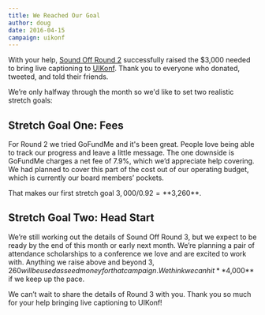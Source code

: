 ```yaml
---
title: We Reached Our Goal
author: doug
date: 2016-04-15
campaign: uikonf
---
```


With your help, [Sound Off Round 2][rd2] successfully raised the $3,000 needed to bring live captioning to [UIKonf][uikonf]. Thank you to everyone who donated, tweeted, and told their friends.

We’re only halfway through the month so we'd like to set two realistic stretch goals:

## Stretch Goal One: Fees

For Round 2 we tried GoFundMe and it's been great. People love being able to track our progress and leave a little message. The one downside is GoFundMe charges a net fee of 7.9%, which we’d appreciate help covering. We had planned to cover this part of the cost out of our operating budget, which is currently our board members’ pockets.

That makes our first stretch goal $3,000/0.92 = **$3,260**.

## Stretch Goal Two: Head Start

We’re still working out the details of Sound Off Round 3, but we expect to be ready by the end of this month or early next month. We’re planning a pair of attendance scholarships to a conference we love and are excited to work with. Anything we raise above and beyond $3,260 will be used as seed money for that campaign. We think we can hit **$4,000** if we keep up the pace.

We can’t wait to share the details of Round 3 with you. Thank you so much for your help bringing live captioning to UIKonf!

[rd2]: http://soundofftech.org/blog/2016/03/round-2-uikonf
[uikonf]: http://www.uikonf.com



